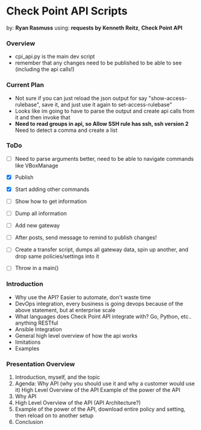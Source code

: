 # Check Point API Scripts 

by: **Ryan Rasmuss**
using: **requests by Kenneth Reitz**, **Check Point API** 

### Overview

- cpi_api.py is the main dev script
- remember that any changes need to be published to be able to see (including the api calls!)


### Current Plan

* Not sure if you can just reload the json output for say "show-access-rulebase", save it, and just use it again to set-access-rulebase"
* Looks like im going to have to parse the output and create api calls from it and then invoke that
* **Need to read groups in api, so Allow SSH rule has ssh, ssh version 2** Need to detect a comma and create a list

### ToDo

- [ ] Need to parse arguments better, need to be able to navigate commands like VBoxManage
- [x] Publish
- [x] Start adding other commands
- [ ] Show how to get information
- [ ] Dump all information
- [ ] Add new gateway
- [ ] After posts, send message to remind to publish changes!
- [ ] Create a transfer script, dumps all gateway data, spin up another, and drop same policies/settings into it
- [ ] Throw in a main()


### Introduction

- Why use the API? Easier to automate, don't waste time
- DevOps integration, every business is going devops because of the above statement, but at enterprise scale
- What languages does Check Point API integrate with? Go, Python, etc.. anything RESTful
- Ansible Integration
- General high level overview of how the api works
- limitations
- Examples

### Presentation Overview

1. Introduction, myself, and the topic
2. Agenda: Why API (why you should use it and why a customer would use it)
   High Level Overview of the API
   Example of the power of the API
3. Why API
4. High Level Overview of the API (API Architecture?)
5. Example of the power of the API, download entire policy and setting, then reload on to
   another setup
6. Conclusion
